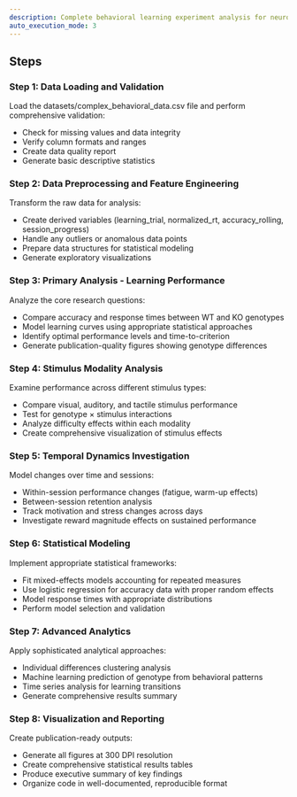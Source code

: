 ```yaml
---
description: Complete behavioral learning experiment analysis for neuroscience research
auto_execution_mode: 3
---
```


## Steps

### Step 1: Data Loading and Validation
Load the datasets/complex_behavioral_data.csv file and perform comprehensive validation:
- Check for missing values and data integrity
- Verify column formats and ranges
- Create data quality report
- Generate basic descriptive statistics

### Step 2: Data Preprocessing and Feature Engineering
Transform the raw data for analysis:
- Create derived variables (learning_trial, normalized_rt, accuracy_rolling, session_progress)
- Handle any outliers or anomalous data points
- Prepare data structures for statistical modeling
- Generate exploratory visualizations

### Step 3: Primary Analysis - Learning Performance
Analyze the core research questions:
- Compare accuracy and response times between WT and KO genotypes
- Model learning curves using appropriate statistical approaches
- Identify optimal performance levels and time-to-criterion
- Generate publication-quality figures showing genotype differences

### Step 4: Stimulus Modality Analysis
Examine performance across different stimulus types:
- Compare visual, auditory, and tactile stimulus performance
- Test for genotype × stimulus interactions
- Analyze difficulty effects within each modality
- Create comprehensive visualization of stimulus effects

### Step 5: Temporal Dynamics Investigation
Model changes over time and sessions:
- Within-session performance changes (fatigue, warm-up effects)
- Between-session retention analysis
- Track motivation and stress changes across days
- Investigate reward magnitude effects on sustained performance

### Step 6: Statistical Modeling
Implement appropriate statistical frameworks:
- Fit mixed-effects models accounting for repeated measures
- Use logistic regression for accuracy data with proper random effects
- Model response times with appropriate distributions
- Perform model selection and validation

### Step 7: Advanced Analytics
Apply sophisticated analytical approaches:
- Individual differences clustering analysis
- Machine learning prediction of genotype from behavioral patterns
- Time series analysis for learning transitions
- Generate comprehensive results summary

### Step 8: Visualization and Reporting
Create publication-ready outputs:
- Generate all figures at 300 DPI resolution
- Create comprehensive statistical results tables
- Produce executive summary of key findings
- Organize code in well-documented, reproducible format